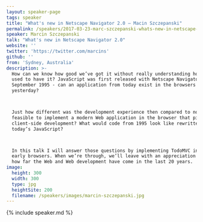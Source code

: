 ```yaml
---
layout: speaker-page
tags: speaker
title: "What's new in Netscape Navigator 2.0 – Macin Szczepanski"
permalink: /speakers/2017-03-23-marc-szczepanski-whats-new-in-netscape-navigator-20.html
speaker: Marcin Szczepanski
talk: "What's new in Netscape Navigator 2.0"
website: ''
twitter: 'https://twitter.com/marcins'
github: ''
from: 'Sydney, Australia'
description: >-
  How can we know how good we’ve got it without really understanding how good we
  used to have it? JavaScript was first released with Netscape Navigator 2.0 in
  September 1995 - can an application from today exist in the browsers of
  yesterday?



  Just how different was the development experience then compared to now? Is it
  feasible to implement a modern Web application in the browser that pioneered
  client-side development? What would code from 1995 look like rewritten with
  today’s JavaScript?



  In this talk I will answer those questions by implementing TodoMVC in some
  early browsers. When we’re through, we’ll leave with an appreciation of just
  how far the Web and Web development have come in the last 20 years.
image:
  height: 300
  width: 300
  type: jpg
  heightSite: 200
  filename: /speakers/images/marcin-szczepanski.jpg
---
```


{% include speaker.md %}
